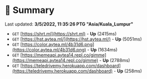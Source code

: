# 📖 Summary
Last updated: **3/5/2022, 11:35:26 PTG "Asia/Kuala_Lumpur"**

- `GET` [https://shrt.ml](https://shrt.ml) - **Up** (2415ms)
- `GET` [https://hst.aytea.ml/](https://hst.aytea.ml/) - **Up** (5051ms)
- `GET` [https://color.aytea.ml/4b31d6.png](https://color.aytea.ml/4b31d6.png) - **Up** (1634ms)
- `GET` [https://memeapi.aytea14.repl.co/gimme](https://memeapi.aytea14.repl.co/gimme) - **Up** (2788ms)
- `GET` [https://teledrivemy.herokuapp.com/dashboard](https://teledrivemy.herokuapp.com/dashboard) - **Up** (258ms)
